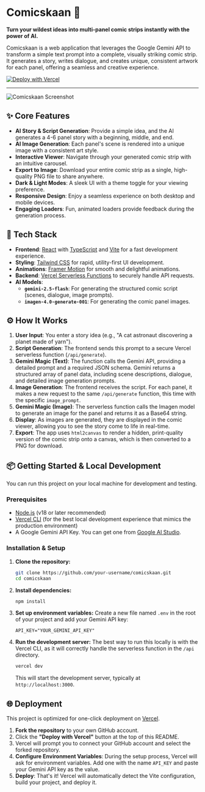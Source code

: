 # Comicskaan 🎨

**Turn your wildest ideas into multi-panel comic strips instantly with the power of AI.**

Comicskaan is a web application that leverages the Google Gemini API to transform a simple text prompt into a complete, visually striking comic strip. It generates a story, writes dialogue, and creates unique, consistent artwork for each panel, offering a seamless and creative experience.

[![Deploy with Vercel](https://vercel.com/button)](https://vercel.com/new/clone?repository-url=https%3A%2F%2Fgithub.com%2Fgoogle-gemini-v2%2Fcomicskaan)

---

![Comicskaan Screenshot](https://storage.googleapis.com/gemini-v2-prompt-gallery-prod/305a4175-9e6a-4934-8c83-09756b3e94a8/comicskaan_screenshot.png)

## ✨ Core Features

*   **AI Story & Script Generation**: Provide a simple idea, and the AI generates a 4-6 panel story with a beginning, middle, and end.
*   **AI Image Generation**: Each panel's scene is rendered into a unique image with a consistent art style.
*   **Interactive Viewer**: Navigate through your generated comic strip with an intuitive carousel.
*   **Export to Image**: Download your entire comic strip as a single, high-quality PNG file to share anywhere.
*   **Dark & Light Modes**: A sleek UI with a theme toggle for your viewing preference.
*   **Responsive Design**: Enjoy a seamless experience on both desktop and mobile devices.
*   **Engaging Loaders**: Fun, animated loaders provide feedback during the generation process.

## 🚀 Tech Stack

*   **Frontend**: [React](https://reactjs.org/) with [TypeScript](https://www.typescriptlang.org/) and [Vite](https://vitejs.dev/) for a fast development experience.
*   **Styling**: [Tailwind CSS](https://tailwindcss.com/) for rapid, utility-first UI development.
*   **Animations**: [Framer Motion](https://www.framer.com/motion/) for smooth and delightful animations.
*   **Backend**: [Vercel Serverless Functions](https://vercel.com/docs/functions) to securely handle API requests.
*   **AI Models**:
    *   **`gemini-2.5-flash`**: For generating the structured comic script (scenes, dialogue, image prompts).
    *   **`imagen-4.0-generate-001`**: For generating the comic panel images.

## ⚙️ How It Works

1.  **User Input**: You enter a story idea (e.g., "A cat astronaut discovering a planet made of yarn").
2.  **Script Generation**: The frontend sends this prompt to a secure Vercel serverless function (`/api/generate`).
3.  **Gemini Magic (Text)**: The function calls the Gemini API, providing a detailed prompt and a required JSON schema. Gemini returns a structured array of panel data, including scene descriptions, dialogue, and detailed image generation prompts.
4.  **Image Generation**: The frontend receives the script. For each panel, it makes a new request to the same `/api/generate` function, this time with the specific `image_prompt`.
5.  **Gemini Magic (Image)**: The serverless function calls the Imagen model to generate an image for the panel and returns it as a Base64 string.
6.  **Display**: As images are generated, they are displayed in the comic viewer, allowing you to see the story come to life in real-time.
7.  **Export**: The app uses `html2canvas` to render a hidden, print-quality version of the comic strip onto a canvas, which is then converted to a PNG for download.

## 📦 Getting Started & Local Development

You can run this project on your local machine for development and testing.

### Prerequisites

*   [Node.js](https://nodejs.org/) (v18 or later recommended)
*   [Vercel CLI](https://vercel.com/docs/cli) (for the best local development experience that mimics the production environment)
*   A Google Gemini API Key. You can get one from [Google AI Studio](https://aistudio.google.com/).

### Installation & Setup

1.  **Clone the repository:**
    ```bash
    git clone https://github.com/your-username/comicskaan.git
    cd comicskaan
    ```

2.  **Install dependencies:**
    ```bash
    npm install
    ```

3.  **Set up environment variables:**
    Create a new file named `.env` in the root of your project and add your Gemini API key:
    ```
    API_KEY="YOUR_GEMINI_API_KEY"
    ```

4.  **Run the development server:**
    The best way to run this locally is with the Vercel CLI, as it will correctly handle the serverless function in the `/api` directory.

    ```bash
    vercel dev
    ```
    This will start the development server, typically at `http://localhost:3000`.

## 🌐 Deployment

This project is optimized for one-click deployment on [Vercel](https://vercel.com/).

1.  **Fork the repository** to your own GitHub account.
2.  Click the **"Deploy with Vercel"** button at the top of this README.
3.  Vercel will prompt you to connect your GitHub account and select the forked repository.
4.  **Configure Environment Variables**: During the setup process, Vercel will ask for environment variables. Add one with the name `API_KEY` and paste your Gemini API key as the value.
5.  **Deploy**: That's it! Vercel will automatically detect the Vite configuration, build your project, and deploy it.
